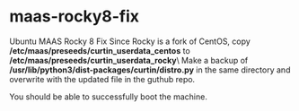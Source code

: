 # maas-rocky8-fix
Ubuntu MAAS Rocky 8 Fix 
Since Rocky is a fork of CentOS, copy **/etc/maas/preseeds/curtin_userdata_centos** to  **/etc/maas/preseeds/curtin_userdata_rocky**\\
Make a backup of **/usr/lib/python3/dist-packages/curtin/distro.py** in the same directory and overwrite with the updated file in the guthub repo. 

You should be able to successfully boot the machine. 
